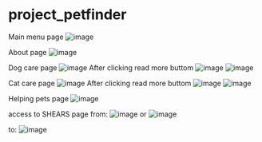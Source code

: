 # project_petfinder
Main menu page
![image](https://user-images.githubusercontent.com/88666770/169226464-a892eeb1-4be0-48e4-9617-afbb0fde82b8.png)

About page
![image](https://user-images.githubusercontent.com/88666770/169226534-c5babdba-b152-4395-bc5b-93195125f720.png)

Dog care page
![image](https://user-images.githubusercontent.com/88666770/169226596-3acb8d64-b979-4ce7-9e25-386795fe16c1.png)
After clicking read more buttom
![image](https://user-images.githubusercontent.com/88666770/169226809-4c9b4af9-ee2e-4a9c-9497-b9bc26d3a53c.png)
![image](https://user-images.githubusercontent.com/88666770/169226871-026478a5-d84d-485e-8a89-59db2beb94dd.png)

Cat care page
![image](https://user-images.githubusercontent.com/88666770/169226933-1147070a-b03f-40e9-be5f-0e5cfaa8ed96.png)
After clicking read more buttom
![image](https://user-images.githubusercontent.com/88666770/169226990-85c73ecd-2302-48a9-b7e8-667537dc2615.png)
![image](https://user-images.githubusercontent.com/88666770/169227045-089a16c5-92d9-43f5-bc5b-0b4bc17bfd8c.png)

Helping pets page
![image](https://user-images.githubusercontent.com/88666770/169227136-8026f4cb-3c0c-4bc4-bab4-0156f667ec65.png)

access to SHEARS page
from:
![image](https://user-images.githubusercontent.com/88666770/169227353-c019ce6c-1391-402c-adc9-b1ce881c7274.png)
or
![image](https://user-images.githubusercontent.com/88666770/169227401-be55ab78-7282-404b-87e9-d90eca223d45.png)
 
 to:
 ![image](https://user-images.githubusercontent.com/88666770/169227466-abc9e78e-70c6-41e2-a007-ef8411f2144e.png)


